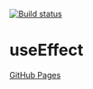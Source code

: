 [![Build status](https://ci.appveyor.com/api/projects/status/rkk159mmu8lmssqk?svg=true)](https://ci.appveyor.com/project/Di-sole/ra-hooks-use-effect)
# useEffect
[GitHub Pages](https://di-sole.github.io/ra-hooks-use-effect/) 
